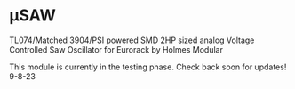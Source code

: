 # μSAW
TL074/Matched 3904/PSI powered SMD 2HP sized analog Voltage Controlled Saw Oscillator for Eurorack by Holmes Modular

This module is currently in the testing phase. Check back soon for updates! 9-8-23
